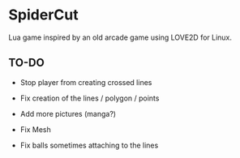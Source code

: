 # SpiderCut

Lua game inspired by an old arcade game using LOVE2D for Linux.

## TO-DO

- Stop player from creating crossed lines

- Fix creation of the lines / polygon / points

- Add more pictures (manga?)

- Fix Mesh

- Fix balls sometimes attaching to the lines